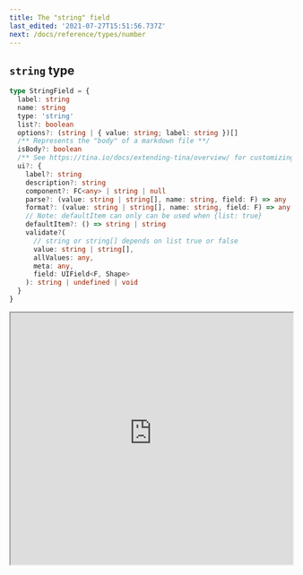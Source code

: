 ```yaml
---
title: The "string" field
last_edited: '2021-07-27T15:51:56.737Z'
next: /docs/reference/types/number
---
```


## `string` type

```ts
type StringField = {
  label: string
  name: string
  type: 'string'
  list?: boolean
  options?: (string | { value: string; label: string })[]
  /** Represents the "body" of a markdown file **/
  isBody?: boolean
  /** See https://tina.io/docs/extending-tina/overview/ for customizing the UI **/
  ui?: {
    label?: string
    description?: string
    component?: FC<any> | string | null
    parse?: (value: string | string[], name: string, field: F) => any
    format?: (value: string | string[], name: string, field: F) => any
    // Note: defaultItem can only can be used when {list: true}
    defaultItem?: () => string | string
    validate?(
      // string or string[] depends on list true or false
      value: string | string[],
      allValues: any,
      meta: any,
      field: UIField<F, Shape>
    ): string | undefined | void
  }
}
```

<iframe width="100%" height="450px" src="https://tina-gql-playground.vercel.app/iframe/string" />

## Examples

### With `options`

Specifying an `options` array will provide a selection list

<a href="https://tina-gql-playground.vercel.app/string-options" target="_blank">See Example</a>

### As a `list`

Setting `list: true` will make the value an array

<a href="https://tina-gql-playground.vercel.app/string-list" target="_blank">See Example</a>

### As a `list` with `options`

Setting `list: true` and providing `options` will make the value an array with a selection list

<a href="https://tina-gql-playground.vercel.app/string-list-options" target="_blank">See Example</a>

## The `isBody` property

When working with markdown, you can indicate that a given field should represent the markdown body

<a href="https://tina-gql-playground.vercel.app/string-body" target="_blank">See Example</a>

## Overriding the component

By default, the `text` field is used for strings. To use a different core field plugin, specify it with the `ui.component` property

<a href="https://tina-gql-playground.vercel.app/iframe/string-textarea" target="_blank">See Example</a>

## Providing a custom component

You can [create your own components](/docs/extending-tina/custom-field-components/)

<a href="https://tina-gql-playground.vercel.app/string-component" target="_blank">See Example</a>

## Providing validation

You can provide a [validation function](/docs/extending-tina/validation/) for frontend validation

<a href="https://tina-gql-playground.vercel.app/validation" target="_blank">See Example</a>

## Format and parse

You can provide [custom format and parse functions](/docs/extending-tina/format-and-parse/) to a string field

<a href="https://tina-gql-playground.vercel.app/string-format-parse" target="_blank">See Example</a>
